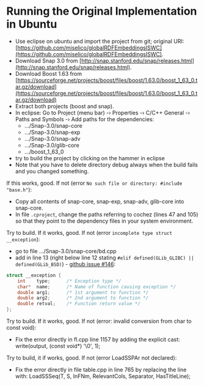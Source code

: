 # Running the Original Implementation in Ubuntu
- Use eclipse on ubuntu and import the project from git; original URI: [https://github.com/miselico/globalRDFEmbeddingsISWC](https://github.com/miselico/globalRDFEmbeddingsISWC).
- Download Snap 3.0 from [http://snap.stanford.edu/snap/releases.html](http://snap.stanford.edu/snap/releases.html).
- Download Boost 1.63 from [https://sourceforge.net/projects/boost/files/boost/1.63.0/boost_1_63_0.tar.gz/download](https://sourceforge.net/projects/boost/files/boost/1.63.0/boost_1_63_0.tar.gz/download)
- Extract both projects (boost and snap).
- In eclipse: Go to Project (menu bar) -› Properties -› C/C++ General -› Paths and Symbols -› Add paths for the dependencies:
	- .../Snap-3.0/snap-core
	- .../Snap-3.0/snap-exp
	- .../Snap-3.0/snap-adv
	- .../Snap-3.0/glib-core
	- .../boost_1_63_0
- try to build the project by clicking on the hammer in eclipse
- Note that you have to delete directory debug always when the build fails and you changed something.

If this works, good. If not (error `No such file or directory: #include "base.h"`):
- Copy all contents of snap-core, snap-exp, snap-adv, glib-core into snap-core.
- In file `.cproject`, change the paths referring to cochez (lines 47 and 105) so that they point to the dependency files in your system environment.  

Try to build. If it works, good. If not (error `incomplete type struct __exception`):
- go to file .../Snap-3.0/snap-core/bd.cpp
- add in line 13 (right below line 12 stating `#elif defined(GLib_GLIBC) || defined(GLib_BSD)`) - [github issue #146](https://github.com/snap-stanford/snap/issues/146):
```C
struct __exception {
    int    type;      /* Exception type */
    char*  name;      /* Name of function causing exception */
    double arg1;      /* 1st argument to function */
    double arg2;      /* 2nd argument to function */
    double retval;    /* Function return value */
};
```

Try to build. If it works, good. If not (error: invalid conversion from char to const void):
- Fix the error directly in fl.cpp line 1157 by adding the explicit cast:
write(output, (const void*) '\0', 1);

Try to build, it if works, good. If not (error LoadSSPAr not declared):
- Fix the error directly in file table.cpp in line 765 by replacing the line with:
LoadSSSeq(T, S, InFNm, RelevantCols, Separator, HasTitleLine);


	